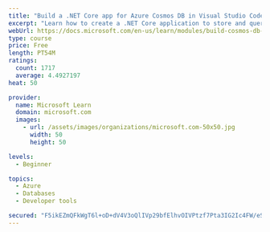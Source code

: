 ```yaml
---
title: "Build a .NET Core app for Azure Cosmos DB in Visual Studio Code"
excerpt: "Learn how to create a .NET Core application to store and query data in Azure Cosmos DB by using Visual Studio Code."
webUrl: https://docs.microsoft.com/en-us/learn/modules/build-cosmos-db-app-with-vscode/
type: course
price: Free
length: PT54M
ratings:
  count: 1717
  average: 4.4927197
heat: 50

provider:
  name: Microsoft Learn
  domain: microsoft.com
  images:
    - url: /assets/images/organizations/microsoft.com-50x50.jpg
      width: 50
      height: 50

levels:
  - Beginner

topics:
  - Azure
  - Databases
  - Developer tools

secured: "F5ikEZmQFkWgT6l+oD+dV4V3oQlIVp29bfElhvOIVPtzf7Pta3IG2Ic4FW/eSuSwwFU6TSQzg6jQuPJ3axegdF4n58wUlJhLTOydynWNKkv25OYr1B3MHWt3GXYLxEDXb89OIeQnD4pi2/i8+NsI6oZmn+9lVtSXbtFj2L2i7yuJGOKcSzHK6lPf+iDuuw8FyI4KA2l+S7vd6ZdpYjgwBohBLOpvYqgkcyhC0s49jGWUvfPRvmjB0IkWR6ay/I3Ip9gKu92si5iERxY2+PgV0fAO1E9LECpzUnYLvNyozvccy6WRT6vYcLX/ifZdyHxnKan4xwR+GJ+RDtG7L5ji5OE1x35psGFUKfpWdZ+Eoete75vAKK/Yfc5p+vOKxePEUi6ZQBsQmU7Fwi9KJz8I9kQlVYv4Bu96YObcb3sGz9g=;vcjLrVaPwLahykelpjN6Ig=="
---
```


